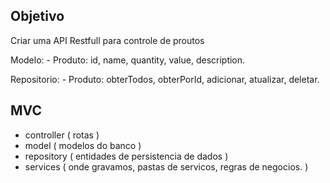 ## Objetivo

Criar uma API Restfull para controle de proutos

Modelo:
    - Produto: id, name, quantity, value, description.

Repositorio:
    - Produto: obterTodos, obterPorId, adicionar, atualizar, deletar.
  



## MVC

- controller ( rotas )
- model ( modelos do banco )
- repository ( entidades de persistencia de dados )
- services ( onde gravamos, pastas de servicos, regras de negocios. )
